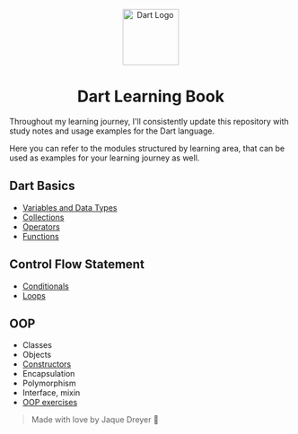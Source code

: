 <p align="center">
 <img alt="Dart Logo" width="100" img src="https://cdn.jsdelivr.net/gh/devicons/devicon@latest/icons/dart/dart-original.svg">      
  <h1 align="center">Dart Learning Book</h1>
</p>

Throughout my learning journey, I'll consistently update this repository with study notes and usage examples for the Dart language.

Here you can refer to the modules structured by learning area, that can be used as examples for your learning journey as well.

## Dart Basics
- [Variables and Data Types](./variables_types)
- [Collections](collections)
- [Operators](operators)
- [Functions](functions)

## Control Flow Statement
- [Conditionals](conditionals)
- [Loops](loops)

## OOP
- Classes
- Objects
- [Constructors](oop)
- Encapsulation
- Polymorphism
- Interface, mixin
- [OOP exercises](oop/oop_exercises) 


> Made with love by Jaque Dreyer 🧡
